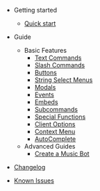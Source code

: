 - Getting started

  - [Quick start](quickstart.md)

- Guide

  - Basic Features
    - [Text Commands](commands.md)
    - [Slash Commands](slashcommands.md)
    - [Buttons](buttons.md)
    - [String Select Menus](selectmenus.md)
    - [Modals](modals.md)
    - [Events](events.md)
    - [Embeds](embeds.md)
    - [Subcommands](subcommands.md)
    - [Special Functions](specialfunctions.md)
    - [Client Options](client.md)
    - [Context Menu](contextmenu.md)
    - [AutoComplete](autocomplete.md)
  - Advanced Guides
    - [Create a Music Bot](music.md)

- [Changelog](changelog.md)
- [Known Issues](knownissues.md)
